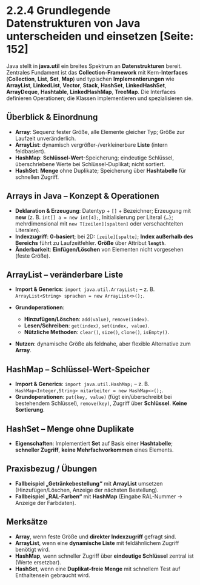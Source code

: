 # 2.2.4 Grundlegende Datenstrukturen von Java unterscheiden und einsetzen [Seite: 152]

Java stellt in **java.util** ein breites Spektrum an **Datenstrukturen** bereit. Zentrales Fundament ist das **Collection-Framework** mit Kern-**Interfaces** (**Collection**, **List**, **Set**, **Map**) und typischen **Implementierungen** wie **ArrayList**, **LinkedList**, **Vector**, **Stack**, **HashSet**, **LinkedHashSet**, **ArrayDeque**, **Hashtable**, **LinkedHashMap**, **TreeMap**. Die Interfaces definieren Operationen; die Klassen implementieren und spezialisieren sie. 

## Überblick & Einordnung

* **Array**: Sequenz fester Größe, alle Elemente gleicher Typ; Größe zur Laufzeit unveränderlich. 
* **ArrayList**: dynamisch vergrößer-/verkleinerbare **Liste** (intern feldbasiert). 
* **HashMap**: **Schlüssel-Wert**-Speicherung; eindeutige Schlüssel, überschriebene Werte bei Schlüssel-Duplikat; nicht sortiert. 
* **HashSet**: **Menge** ohne Duplikate; Speicherung über **Hashtabelle** für schnellen Zugriff. 

## Arrays in Java – Konzept & Operationen

* **Deklaration & Erzeugung**: Datentyp + `[]` + Bezeichner; Erzeugung mit **new** (z. B. `int[] a = new int[4];`, Initialisierung per Literal `{…}`; mehrdimensional mit `new T[zeilen][spalten]` oder verschachtelten Literalen). 
* **Indexzugriff**: **0-basiert**; bei 2D: `[zeile][spalte]`; **Index außerhalb des Bereichs** führt zu Laufzeitfehler. **Größe** über Attribut **`length`**.
* **Änderbarkeit**: **Einfügen/Löschen** von Elementen nicht vorgesehen (feste Größe). 

## ArrayList – veränderbare Liste

* **Import & Generics**: `import java.util.ArrayList;` – z. B. `ArrayList<String> sprachen = new ArrayList<>();`. 
* **Grundoperationen**:

  * **Hinzufügen/Löschen**: `add(value)`, `remove(index)`. 
  * **Lesen/Schreiben**: `get(index)`, `set(index, value)`. 
  * **Nützliche Methoden**: `clear()`, `size()`, `clone()`, `isEmpty()`. 
* **Nutzen**: dynamische Größe als feldnahe, aber flexible Alternative zum **Array**. 

## HashMap – Schlüssel-Wert-Speicher

* **Import & Generics**: `import java.util.HashMap;` – z. B. `HashMap<Integer,String> mitarbeiter = new HashMap<>();`. 
* **Grundoperationen**: `put(key, value)` (fügt ein/überschreibt bei bestehendem Schlüssel), `remove(key)`, Zugriff über **Schlüssel**. **Keine Sortierung**. 

## HashSet – Menge ohne Duplikate

* **Eigenschaften**: Implementiert **Set** auf Basis einer **Hashtabelle**; **schneller Zugriff**, **keine Mehrfachvorkommen** eines Elements. 

## Praxisbezug / Übungen

* **Fallbeispiel „Getränkebestellung“** mit **ArrayList** umsetzen (Hinzufügen/Löschen, Anzeige der nächsten Bestellung). 
* **Fallbeispiel „RAL-Farben“** mit **HashMap** (Eingabe RAL-Nummer → Anzeige der Farbdaten). 

## Merksätze

* **Array**, wenn feste Größe und **direkter Indexzugriff** gefragt sind. 
* **ArrayList**, wenn eine **dynamische Liste** mit feldähnlichem Zugriff benötigt wird. 
* **HashMap**, wenn schneller Zugriff über **eindeutige Schlüssel** zentral ist (Werte ersetzbar). 
* **HashSet**, wenn eine **Duplikat-freie Menge** mit schnellem Test auf Enthaltensein gebraucht wird. 
